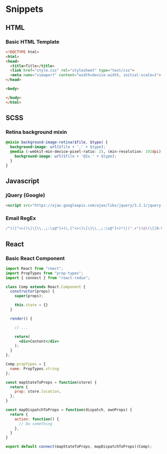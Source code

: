 # Snippets

## HTML

### Basic HTML Template

```html
<!DOCTYPE html>
<html>
<head>
  <title>Title</title>
  <link href="style.css" rel="stylesheet" type="text/css">
  <meta name="viewport" content="width=device-width, initial-scale=1">
</head>

<body>

</body>
</html>
```

## SCSS

### Retina background mixin
````scss
@mixin background-image-retina($file, $type) {
  background-image: url($file + '.' + $type);
  @media (-webkit-min-device-pixel-ratio: 2), (min-resolution: 192dpi) {
    background-image: url($file + '@2x.' + $type);
  }
}
````

## Javascript

### jQuery (Google)
```html
<script src="https://ajax.googleapis.com/ajax/libs/jquery/3.2.1/jquery.min.js"></script>
```

### Email RegEx
```javascript
/^(([^<>()\[\]\\.,;:\s@"]+(\.[^<>()\[\]\\.,;:\s@"]+)*)|(".+"))@((\[[0-9]{1,3}\.[0-9]{1,3}\.[0-9]{1,3}\.[0-9]{1,3}])|(([a-zA-Z\-0-9]+\.)+[a-zA-Z]{2,}))$/;
```


## React

### Basic React Component

```jsx
import React from "react";
import PropTypes from "prop-types";
import { connect } from "react-redux";

class Comp extends React.Component {
  constructor(props) {
    super(props);

    this.state = {}
  }

  render() {

    // ...

    return(
      <div>Content</div>
    );
  }
};

Comp.propTypes = {
  name: PropTypes.string
};

const mapStateToProps = function(store) {
  return {
    prop: store.location,
  };
}

const mapDispatchToProps = function(dispatch, ownProps) {
  return {
    action: function() {
      // Do something
    },
  }
}

export default connect(mapStateToProps, mapDispatchToProps)(Comp);
```


